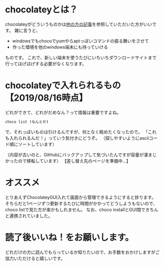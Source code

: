 # chocolateyとは？

chocolateyがどういうものかは[他の方の記事](https://qiita.com/kangetsu121/items/b6352b547cd32e71bc65)を参照していただいた方がいいです。
雑に言うと、

* windowsでもchocoでyumやらaptっぽいコマンドの振る舞いをさせて
* 作った環境を他のwindows端末にも持っていける

ものです。
これで、新しい端末を使うたびにいちいちダウンロードサイトまで行ってほげほげする必要がなくなります。

# chocolateyで入れられるもの 【2019/08/16時点】
どれができて、どれがだめなん？って情報は重要ですよね。

``` cmd
choco list (なんとか)
```

で、それっぽいものは引けるんですが、何となく眺めたくなったので。
「これも入れられるんだ！」っていう気付きにどうぞ。
（探しやすいようにasciiコード順にソートしています）

（内容が古いのと、GitHubにバックアップして気づいたんですが容量が凄まじかったので移転しています）
【差し替え先のページを準備中…】

# オススメ
とりあえずChocolateyGUI入れて画面から管理できるようにすると捗ります。
そちらだと1ページずつ更新するたびに時間がかかってどうしようもないので、choco listで見た方が楽かもしれません。
なお、choco installとGUI間できちんと連携されていました。

# 読了後いいね！をお願いします。
どれだけの方に読んでもらっているか知りたいので、お手数をおかけしますがご協力いただけると嬉しいです。
